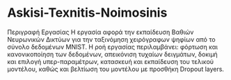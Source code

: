 # Askisi-Texnitis-Noimosinis

Περιγραφή Εργασίας
Η εργασία αφορά την εκπαίδευση Βαθιών Νευρωνικών Δικτύων για την ταξινόμηση χειρόγραφων ψηφίων από το σύνολο δεδομένων MNIST. Η ροή εργασίας περιλαμβάνει: φόρτωση και κανονικοποίηση των δεδομένων, απεικόνιση τυχαίων δειγμάτων, δοκιμή και επιλογή υπερ-παραμέτρων, κατασκευή και εκπαίδευση του τελικού μοντέλου, καθώς και βελτίωση του μοντέλου με προσθήκη Dropout layers.
